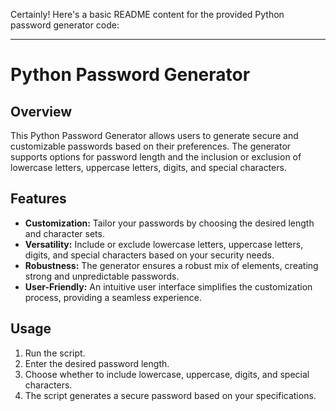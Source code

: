 Certainly! Here's a basic README content for the provided Python password generator code:

---

# Python Password Generator

## Overview

This Python Password Generator allows users to generate secure and customizable passwords based on their preferences. The generator supports options for password length and the inclusion or exclusion of lowercase letters, uppercase letters, digits, and special characters.

## Features

- **Customization:** Tailor your passwords by choosing the desired length and character sets.
- **Versatility:** Include or exclude lowercase letters, uppercase letters, digits, and special characters based on your security needs.
- **Robustness:** The generator ensures a robust mix of elements, creating strong and unpredictable passwords.
- **User-Friendly:** An intuitive user interface simplifies the customization process, providing a seamless experience.

## Usage

1. Run the script.
2. Enter the desired password length.
3. Choose whether to include lowercase, uppercase, digits, and special characters.
4. The script generates a secure password based on your specifications.
